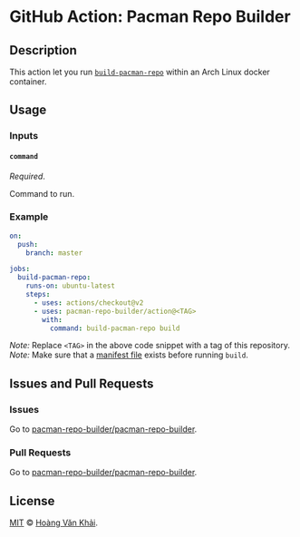 # GitHub Action: Pacman Repo Builder

## Description

This action let you run [`build-pacman-repo`](https://github.com/pacman-repo-builder/pacman-repo-builder) within an Arch Linux docker container.

## Usage

### Inputs

#### `command`

_Required_.

Command to run.

### Example

```yaml
on:
  push:
    branch: master

jobs:
  build-pacman-repo:
    runs-on: ubuntu-latest
    steps:
      - uses: actions/checkout@v2
      - uses: pacman-repo-builder/action@<TAG>
        with:
          command: build-pacman-repo build
```

_Note:_ Replace `<TAG>` in the above code snippet with a tag of this repository.
_Note:_ Make sure that a [manifest file](https://github.com/pacman-repo-builder/pacman-repo-builder#manifest-file) exists before running `build`.

## Issues and Pull Requests

### Issues

Go to [pacman-repo-builder/pacman-repo-builder](https://github.com/pacman-repo-builder/pacman-repo-builder/issues).

### Pull Requests

Go to [pacman-repo-builder/pacman-repo-builder](https://github.com/pacman-repo-builder/pacman-repo-builder/pulls).

## License

[MIT](https://git.io/JTBo6) © [Hoàng Văn Khải](https://ksxgithub.github.io).
